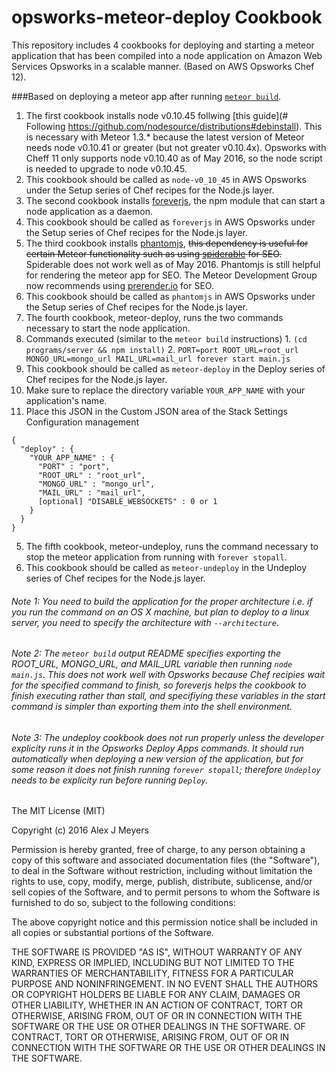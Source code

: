 opsworks-meteor-deploy Cookbook
===============================

This repository includes 4 cookbooks for deploying and starting a meteor application that has been compiled into a node application on Amazon Web Services Opsworks in a scalable manner.  (Based on AWS Opsworks Chef 12).


###Based on deploying a meteor app after running [`meteor build`](https://www.meteor.com/isobuild).  


1. The first cookbook installs node v0.10.45 follwing [this guide](# Following https://github.com/nodesource/distributions#debinstall).  This is necessary with Meteor 1.3.* because the latest version of Meteor needs node v0.10.41 or greater (but not greater v0.10.4x).  Opsworks with Cheff 11 only supports node v0.10.40 as of May 2016, so the node script is needed to upgrade to node v0.10.45.
  1. This cookbook should be called as `node-v0_10_45` in AWS Opsworks under the Setup series of Chef recipes for the Node.js layer.
2. The second cookbook installs [foreverjs](https://github.com/foreverjs/forever), the npm module that can start a node application as a daemon.
  1. This cookbook should be called as `foreverjs` in AWS Opsworks under the Setup series of Chef recipes for the Node.js layer.
3. The third cookbook installs [phantomjs](http://phantomjs.org/), ~~this dependency is useful for certain Meteor functionality such as using [spiderable](https://atmospherejs.com/meteor/spiderable) for SEO.~~ Spiderable does not work well as of May 2016.  Phantomjs is still helpful for rendering the meteor app for SEO.  The Meteor Development Group now recommends using [prerender.io](https://prerender.io/) for SEO.
  1. This cookbook should be called as `phantomjs` in AWS Opsworks under the Setup series of Chef recipes for the Node.js layer.
4. The fourth cookbook, meteor-deploy, runs the two commands necessary to start the node application. 
  1. Commands executed (similar to the `meteor build` instructions)
    1. `(cd programs/server && npm install)`
    2. `PORT=port ROOT_URL=root_url MONGO_URL=mongo_url MAIL_URL=mail_url forever start main.js`
  2. This cookbook should be called as `meteor-deploy` in the Deploy series of Chef recipes for the Node.js layer. 
  3. Make sure to replace the directory variable `YOUR_APP_NAME` with your application's name. 
  4. Place this JSON in the Custom JSON area of the Stack Settings Configuration management
  ```
  {
    "deploy" : {
      "YOUR_APP_NAME" : {
        "PORT" : "port",
        "ROOT_URL" : "root_url",
        "MONGO_URL" : "mongo_url",
        "MAIL_URL" : "mail_url",
        [optional] "DISABLE_WEBSOCKETS" : 0 or 1
      }
    }
  }
  ```
5. The fifth cookbook, meteor-undeploy, runs the command necessary to stop the meteor application from running with `forever stopall`.
  1. This cookbook should be called as `meteor-undeploy` in the Undeploy series of Chef recipes for the Node.js layer. 

      
###### Note 1: You need to build the application for the proper architecture i.e. if you run the command on an OS X machine, but plan to deploy to a linux server, you need to specify the architecture with `--architecture`.


###### Note 2: The `meteor build` output README specifies exporting the ROOT_URL, MONGO_URL, and MAIL_URL variable then running `node main.js`.  This does not work well with Opsworks because Chef recipies wait for the specified command to finish, so foreverjs helps the cookbook to finish executing rather than stall, and specifiying these variables in the start command is simpler than exporting them into the shell environment.

###### Note 3: The undeploy cookbook does not run properly unless the developer explicity runs it in the Opsworks Deploy Apps commands.  It should run automatically when deploying a new version of the application, but for some reason it does not finish running `forever stopall`; therefore `Undeploy` needs to be explicity run before running `Deploy`.



The MIT License (MIT)

Copyright (c) 2016 Alex J Meyers

Permission is hereby granted, free of charge, to any person obtaining a copy
of this software and associated documentation files (the "Software"), to deal
in the Software without restriction, including without limitation the rights
to use, copy, modify, merge, publish, distribute, sublicense, and/or sell
copies of the Software, and to permit persons to whom the Software is
furnished to do so, subject to the following conditions:

The above copyright notice and this permission notice shall be included in
all copies or substantial portions of the Software.

THE SOFTWARE IS PROVIDED "AS IS", WITHOUT WARRANTY OF ANY KIND, EXPRESS OR
IMPLIED, INCLUDING BUT NOT LIMITED TO THE WARRANTIES OF MERCHANTABILITY,
FITNESS FOR A PARTICULAR PURPOSE AND NONINFRINGEMENT. IN NO EVENT SHALL THE
AUTHORS OR COPYRIGHT HOLDERS BE LIABLE FOR ANY CLAIM, DAMAGES OR OTHER
LIABILITY, WHETHER IN AN ACTION OF CONTRACT, TORT OR OTHERWISE, ARISING FROM,
OUT OF OR IN CONNECTION WITH THE SOFTWARE OR THE USE OR OTHER DEALINGS IN
THE SOFTWARE.
OF CONTRACT, TORT OR OTHERWISE, ARISING FROM,
OUT OF OR IN CONNECTION WITH THE SOFTWARE OR THE USE OR OTHER DEALINGS IN
THE SOFTWARE.
